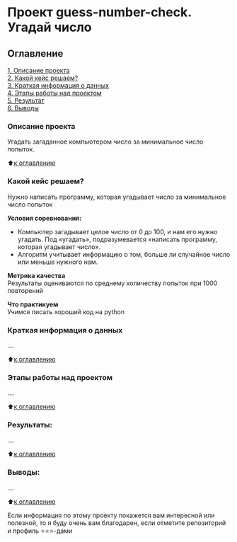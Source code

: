 # Проект guess-number-check. Угадай число

## Оглавление  
[1. Описание проекта](https://github.com/kridiner/sf_data_science/blob/main/guess-number-task/README.md#Описание-проекта)  
[2. Какой кейс решаем?](https://github.com/kridiner/sf_data_science/blob/main/guess-number-task/README.md#Какой-кейс-решаем)  
[3. Краткая информация о данных](https://github.com/kridiner/sf_data_science/blob/main/guess-number-task/README.md#Краткая-информация-о-данных)  
[4. Этапы работы над проектом](https://github.com/kridiner/sf_data_science/blob/main/guess-number-task/README.md#Этапы-работы-над-проектом)  
[5. Результат](https://github.com/kridiner/sf_data_science/blob/main/guess-number-task/README.md#Результат)    
[6. Выводы](https://github.com/kridiner/sf_data_science/blob/main/guess-number-task/README.md#Выводы) 

### Описание проекта    
Угадать загаданное компьютером число за минимальное число попыток.

:arrow_up:[к оглавлению](_)


### Какой кейс решаем?    
Нужно написать программу, которая угадывает число за минимальное число попыток

**Условия соревнования:**  
- Компьютер загадывает целое число от 0 до 100, и нам его нужно угадать. Под «угадать», подразумевается «написать программу, которая угадывает число».
- Алгоритм учитывает информацию о том, больше ли случайное число или меньше нужного нам.

**Метрика качества**     
Результаты оцениваются по среднему количеству попыток при 1000 повторений

**Что практикуем**     
Учимся писать хороший код на python


### Краткая информация о данных
....
  
:arrow_up:[к оглавлению](https://github.com/kridiner/sf_data_science/blob/main/guess-number-task/README.md#Оглавление)


### Этапы работы над проектом  
....

:arrow_up:[к оглавлению](https://github.com/kridiner/sf_data_science/blob/main/guess-number-task/README.md#Оглавление)


### Результаты:  
....

:arrow_up:[к оглавлению](https://github.com/kridiner/sf_data_science/blob/main/guess-number-task/README.md#Оглавление)


### Выводы:  
....

:arrow_up:[к оглавлению](https://github.com/kridiner/sf_data_science/blob/main/guess-number-task/README.md#Оглавление)


Если информация по этому проекту покажется вам интересной или полезной, то я буду очень вам благодарен, если отметите репозиторий и профиль ⭐️⭐️⭐️-дами